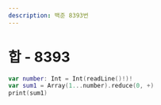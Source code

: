 ```yaml
---
description: 백준 8393번
---
```


# 합 - 8393

```swift
var number: Int = Int(readLine()!)!
var sum1 = Array(1...number).reduce(0, +)
print(sum1)

```
